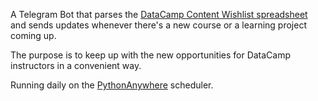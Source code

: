 A Telegram Bot that parses the [DataCamp Content Wishlist spreadsheet](https://docs.google.com/spreadsheets/d/1iqtAIifjaSurddhSkg_hlf-VydL7L-I8ccUETgEu5Tw/edit?gid=742771349#gid=742771349) and sends updates whenever there's a new course or a learning project coming up.

The purpose is to keep up with the new opportunities for DataCamp instructors in a convenient way.

Running daily on the [PythonAnywhere](https://www.pythonanywhere.com/) scheduler.
